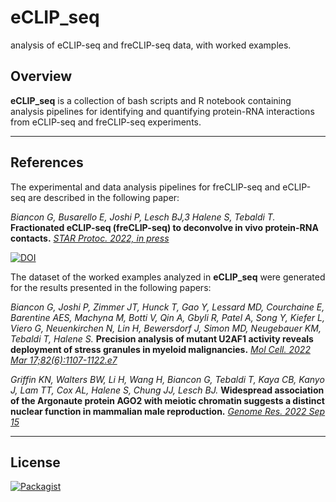 # eCLIP_seq
analysis of eCLIP-seq and freCLIP-seq data, with worked examples.

## Overview

 __eCLIP_seq__ is a collection of bash scripts and R notebook containing analysis pipelines for identifying and quantifying protein-RNA interactions from eCLIP-seq and freCLIP-seq experiments. 

------------------------------------------------------------------------

## References

The experimental and data analysis pipelines for freCLIP-seq and eCLIP-seq are described in the following paper:

*Biancon G, Busarello E, Joshi P, Lesch BJ,3 Halene S, Tebaldi T.*
**Fractionated eCLIP-seq (freCLIP-seq) to deconvolve in vivo protein-RNA contacts.**
[*STAR Protoc. 2022, in press*](https://star-protocols.cell.com/)

[![DOI](https://zenodo.org/badge/452647933.svg)](https://zenodo.org/badge/latestdoi/452647933)

The dataset of the worked examples analyzed in __eCLIP_seq__ were generated for the results presented in the following papers:

*Biancon G, Joshi P, Zimmer JT, Hunck T, Gao Y, Lessard MD, Courchaine E, Barentine AES, Machyna M, Botti V, Qin A, Gbyli R, Patel A, Song Y, Kiefer L, Viero G, Neuenkirchen N, Lin H, Bewersdorf J, Simon MD, Neugebauer KM, Tebaldi T, Halene S.*
**Precision analysis of mutant U2AF1 activity reveals deployment of stress granules in myeloid malignancies.**
[*Mol Cell. 2022 Mar 17;82(6):1107-1122.e7*](https://doi.org/10.1016/j.molcel.2022.02.025)

*Griffin KN, Walters BW, Li H, Wang H, Biancon G, Tebaldi T, Kaya CB, Kanyo J, Lam TT, Cox AL, Halene S, Chung JJ, Lesch BJ.*
**Widespread association of the Argonaute protein AGO2 with meiotic chromatin suggests a distinct nuclear function in mammalian male reproduction.**
[*Genome Res. 2022 Sep 15*](https://doi.org/10.1101/gr.276578.122)

------------------------------------------------------------------------

## License

[![Packagist](https://img.shields.io/packagist/l/doctrine/orm.svg?maxAge=2592000?style=flat)](https://opensource.org/licenses/MIT)
